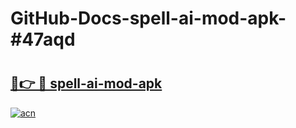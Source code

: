 # GitHub-Docs-spell-ai-mod-apk-#47aqd

# <h2><a href="https://andorid.site?title=spell-ai-mod-apk&ref=07A">🔗👉 🔴 spell-ai-mod-apk</a></h2>

[![acn](https://github.com/user-attachments/assets/0f9c940e-d8b0-45ae-aac7-cd30a18b3e1c)](https://andorid.site?title=spell-ai-mod-apk&ref=07A)


